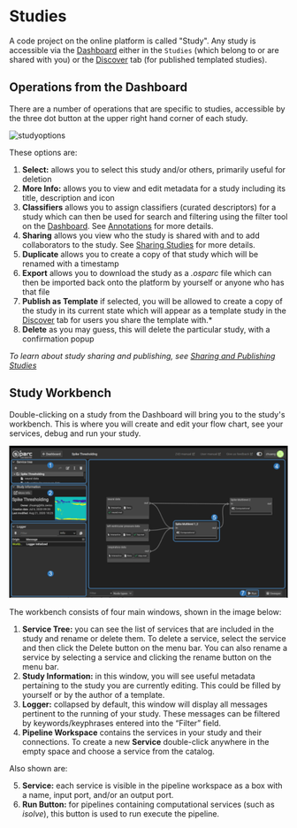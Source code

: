 # Studies

A code project on the online platform is called "Study". Any study is accessible via the [Dashboard](docs/platform_introduction/core_elements/dashboard.md) either in the ```Studies``` (which belong to or are shared with you) or the [Discover](docs/platform_introduction/core_elements/Discover.md) tab (for published templated studies).

## Operations from the Dashboard

There are a number of operations that are specific to studies, accessible by the three dot button at the upper right hand corner of each study.

![studyoptions](https://user-images.githubusercontent.com/28002886/137308800-0b7b4c5d-c04d-493b-a073-dc60c228b445.png ":size=30%")

These options are:
1. **Select:** allows you to select this study and/or others, primarily useful for deletion
2. **More Info:** allows you to view and edit metadata for a study including its title, description and icon
3. **Classifiers** allows you to assign classifiers (curated descriptors) for a study which can then be used for search and filtering using the filter tool on the [Dashboard](docs/platform_introduction/core_elements/dashboard.md). See [Annotations](/docs/platform_introduction/annotations.md) for more details. 
4. **Sharing** allows you view who the study is shared with and to add collaborators to the study. See [Sharing Studies](/docs/study_setup/sharestudy.md) for more details.
5. **Duplicate** allows you to create a copy of that study which will be renamed with a timestamp
6. **Export** allows you to download the study as a *.osparc* file which can then be imported back onto the platform by yourself or anyone who has that file
5. **Publish as Template** if selected, you will be allowed to create a copy of the study in its current state which will appear as a template study in the [Discover](docs/platform_introduction/core_elements/Discover.md) tab for users you share the template with.* 
6. **Delete** as you may guess, this will delete the particular study, with a confirmation popup

*To learn about study sharing and publishing, see [Sharing and Publishing Studies](/docs/study_setup/sharestudy.md)*

## Study Workbench

Double-clicking on a study from the Dashboard will bring you to the study's workbench. This is where you will create and edit your flow chart, see your services, debug and run your study.

![studieops](https://github.com/ITISFoundation/osparc-manual-z43/blob/master/docs/_media/workbench.png?raw=true)

The workbench consists of four main windows, shown in the image below:
1. **Service Tree:** you can see the list of services that are included in the study and rename or delete them. To delete a service, select the service and then click the Delete button on the menu bar. You can also rename a service by selecting a service and clicking the rename button on the menu bar.
2. **Study Information:** in this window, you will see useful metadata pertaining to the study you are currently editing. This could be filled by yourself or by the author of a template.
3. **Logger:** collapsed by default, this window will display all messages pertinent to the running of your study. These messages can be filtered by keywords/keyphrases entered into the “Filter” field.
4. **Pipeline Workspace** contains the services in your study and their connections. To create a new **Service** double-click anywhere in the empty space and choose a service from the catalog.

Also shown are:

5. **Service:** each service is visible in the pipeline workspace as a box with a name, input port, and/or an output port.
6. **Run Button:** for pipelines containing computational services (such as *isolve*), this button is used to run execute the pipeline.

